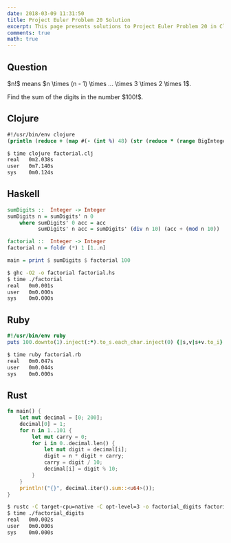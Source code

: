 ```yaml
---
date: 2018-03-09 11:31:50
title: Project Euler Problem 20 Solution
excerpt: This page presents solutions to Project Euler Problem 20 in Clojure, Haskell, Ruby and Rust.
comments: true
math: true
---
```



## Question

<p>
$n!$ means $n \times (n - 1) \times ... \times 3 \times 2 \times 1$.
</p>

<p>
Find the sum of the digits in the number $100!$.
</p>






## Clojure

```clojure
#!/usr/bin/env clojure
(println (reduce + (map #(- (int %) 48) (str (reduce * (range BigInteger/ONE 100))))))
```


```bash
$ time clojure factorial.clj
real   0m2.038s
user   0m7.140s
sys    0m0.124s
```



## Haskell

```haskell
sumDigits ::  Integer -> Integer
sumDigits n = sumDigits' n 0
    where sumDigits' 0 acc = acc
          sumDigits' n acc = sumDigits' (div n 10) (acc + (mod n 10))

factorial ::  Integer -> Integer
factorial n = foldr (*) 1 [1..n]

main = print $ sumDigits $ factorial 100
```


```bash
$ ghc -O2 -o factorial factorial.hs
$ time ./factorial
real   0m0.001s
user   0m0.000s
sys    0m0.000s
```



## Ruby

```ruby
#!/usr/bin/env ruby
puts 100.downto(1).inject(:*).to_s.each_char.inject(0) {|s,v|s+v.to_i}
```


```bash
$ time ruby factorial.rb
real   0m0.047s
user   0m0.044s
sys    0m0.000s
```



## Rust

```rust
fn main() {
    let mut decimal = [0; 200];
    decimal[0] = 1;
    for n in 1..101 {
        let mut carry = 0;
        for i in 0..decimal.len() {
            let mut digit = decimal[i];
            digit = n * digit + carry;
            carry = digit / 10;
            decimal[i] = digit % 10;
        }
    }
    println!("{}", decimal.iter().sum::<u64>());
}
```


```bash
$ rustc -C target-cpu=native -C opt-level=3 -o factorial_digits factorial_digits.rs
$ time ./factorial_digits
real   0m0.002s
user   0m0.000s
sys    0m0.000s
```


